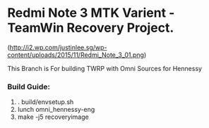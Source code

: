 # Redmi Note 3 MTK Varient - TeamWin Recovery Project.

(http://i2.wp.com/justinlee.sg/wp-content/uploads/2015/11/Redmi_Note_3_01.png)

This Branch is For building TWRP with Omni Sources for Hennessy

### Build Guide:
1. . build/envsetup.sh
2. lunch omni_hennessy-eng
3. make -j5 recoveryimage

